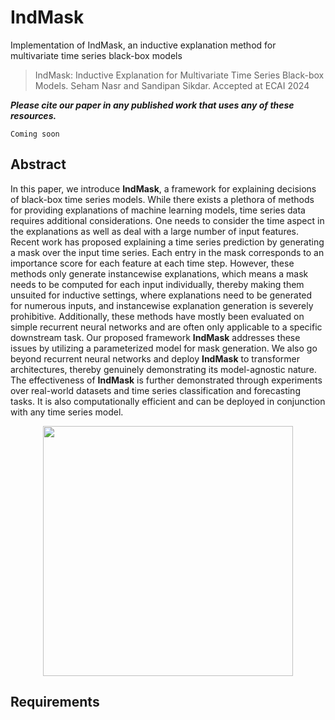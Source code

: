 # IndMask
Implementation of IndMask, an inductive explanation method for multivariate time series black-box models

> IndMask: Inductive Explanation for Multivariate Time Series Black-box Models. Seham Nasr and Sandipan Sikdar. Accepted at ECAI 2024

 ***Please cite our paper in any published work that uses any of these resources.***

 ~~~
 Coming soon
 ~~~

## Abstract

In this paper, we introduce **IndMask**, a framework for explaining decisions of black-box time series models. While there exists a plethora of methods for providing explanations of machine learning models, time series data requires additional considerations. One needs to consider the time aspect in the explanations as well as deal with a large number of input features. Recent work has proposed explaining a time series prediction by generating a mask over the input time series. Each entry in the mask corresponds to an importance score for each feature at each time step. However, these methods only generate instancewise explanations, which means a mask needs to be computed for each input individually, thereby making them unsuited for inductive settings, where explanations need to be generated for numerous inputs, and instancewise explanation generation is severely prohibitive. 
Additionally, these methods have mostly been evaluated on simple recurrent neural networks and are often only applicable to a specific downstream task. 
Our proposed framework **IndMask** addresses these issues by utilizing a parameterized model for mask generation. 
We also go beyond recurrent neural networks and deploy **IndMask** to transformer architectures, thereby genuinely demonstrating its model-agnostic nature.  
The effectiveness of **IndMask** is further demonstrated through experiments over real-world datasets and time series classification and forecasting tasks.
It is also computationally efficient and can be deployed in conjunction with any time series model.

<p align="center"><img src="./IDG.png" width="400" height="400"></p>

## Requirements
